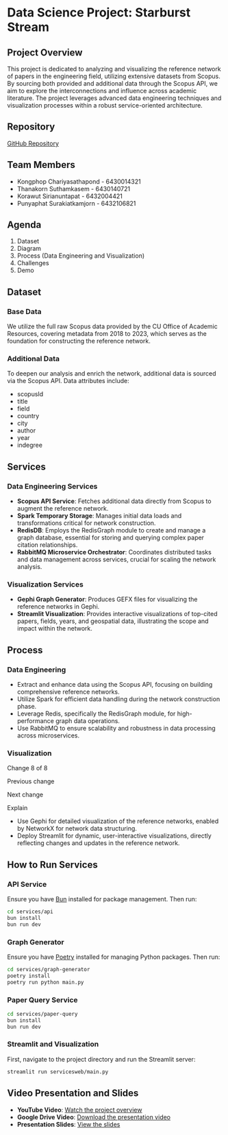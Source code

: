 # Data Science Project: Starburst Stream

## Project Overview

This project is dedicated to analyzing and visualizing the reference network of papers in the engineering field, utilizing extensive datasets from Scopus. By sourcing both provided and additional data through the Scopus API, we aim to explore the interconnections and influence across academic literature. The project leverages advanced data engineering techniques and visualization processes within a robust service-oriented architecture.

## Repository

[GitHub Repository](https://github.com/700-38/paper-reference-graph)

## Team Members

- Kongphop Chariyasathapond - 6430014321
- Thanakorn Suthamkasem - 6430140721
- Korawut Sirianuntapat - 6432004421
- Punyaphat Surakiatkamjorn - 6432106821

## Agenda

1. Dataset
2. Diagram
3. Process (Data Engineering and Visualization)
4. Challenges
5. Demo

## Dataset

### Base Data

We utilize the full raw Scopus data provided by the CU Office of Academic Resources, covering metadata from 2018 to 2023, which serves as the foundation for constructing the reference network.

### Additional Data

To deepen our analysis and enrich the network, additional data is sourced via the Scopus API. Data attributes include:

- scopusId
- title
- field
- country
- city
- author
- year
- indegree

## Services

### Data Engineering Services

- **Scopus API Service**: Fetches additional data directly from Scopus to augment the reference network.
- **Spark Temporary Storage**: Manages initial data loads and transformations critical for network construction.
- **RedisDB**: Employs the RedisGraph module to create and manage a graph database, essential for storing and querying complex paper citation relationships.
- **RabbitMQ Microservice Orchestrator**: Coordinates distributed tasks and data management across services, crucial for scaling the network analysis.

### Visualization Services

- **Gephi Graph Generator**: Produces GEFX files for visualizing the reference networks in Gephi.
- **Streamlit Visualization**: Provides interactive visualizations of top-cited papers, fields, years, and geospatial data, illustrating the scope and impact within the network.

## Process

### Data Engineering

- Extract and enhance data using the Scopus API, focusing on building comprehensive reference networks.
- Utilize Spark for efficient data handling during the network construction phase.
- Leverage Redis, specifically the RedisGraph module, for high-performance graph data operations.
- Use RabbitMQ to ensure scalability and robustness in data processing across microservices.

### Visualization

Change
8
of 8

Previous change

Next change

Explain

- Use Gephi for detailed visualization of the reference networks, enabled by NetworkX for network data structuring.
- Deploy Streamlit for dynamic, user-interactive visualizations, directly reflecting changes and updates in the reference network.

## How to Run Services

### API Service

Ensure you have [Bun](https://bun.sh/) installed for package management. Then run:

```bash
cd services/api
bun install
bun run dev
```

### Graph Generator

Ensure you have [Poetry](https://python-poetry.org/docs/) installed for managing Python packages. Then run:

```bash
cd services/graph-generator
poetry install
poetry run python main.py
```

### Paper Query Service

```bash
cd services/paper-query
bun install
bun run dev
```

### Streamlit and Visualization

First, navigate to the project directory and run the Streamlit server:

```bash
streamlit run servicesweb/main.py
```

## Video Presentation and Slides

- **YouTube Video**: [Watch the project overview](https://youtu.be/HKs9PnjKTgU)
- **Google Drive Video**: [Download the presentation video](https://drive.google.com/file/d/1OskQcEO15LlRUjg391b4Ky-dPo1_lnDs/view?usp=sharing)
- **Presentation Slides**: [View the slides](https://drive.google.com/file/d/1gf8eh-wFCF5MtY0olr7oFKcjujk43QZ2/view?usp=sharing)
